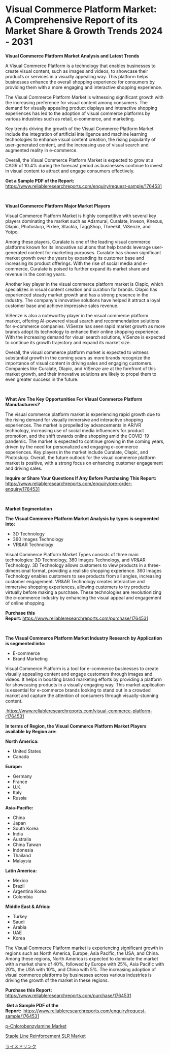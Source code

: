 <p><h1>Visual Commerce Platform Market: A Comprehensive Report of its Market Share & Growth Trends 2024 - 2031</h1></p><p><strong>Visual Commerce Platform Market Analysis and Latest Trends</strong></p>
<p><p>A Visual Commerce Platform is a technology that enables businesses to create visual content, such as images and videos, to showcase their products or services in a visually appealing way. This platform helps businesses enhance the overall shopping experience for consumers by providing them with a more engaging and interactive shopping experience.</p><p>The Visual Commerce Platform Market is witnessing significant growth with the increasing preference for visual content among consumers. The demand for visually appealing product displays and interactive shopping experiences has led to the adoption of visual commerce platforms by various industries such as retail, e-commerce, and marketing.</p><p>Key trends driving the growth of the Visual Commerce Platform Market include the integration of artificial intelligence and machine learning technologies to enhance visual content creation, the rising popularity of user-generated content, and the increasing use of visual search and augmented reality in e-commerce.</p><p>Overall, the Visual Commerce Platform Market is expected to grow at a CAGR of 10.4% during the forecast period as businesses continue to invest in visual content to attract and engage consumers effectively.</p></p>
<p><strong>Get a Sample PDF of the Report:&nbsp;</strong> <a href="https://www.reliableresearchreports.com/enquiry/request-sample/1764531">https://www.reliableresearchreports.com/enquiry/request-sample/1764531</a></p>
<p>&nbsp;</p>
<p><strong>Visual Commerce Platform Major Market Players</strong></p>
<p><p>Visual Commerce Platform Market is highly competitive with several key players dominating the market such as Adsmurai, Curalate, Inveon, Knexus, Olapic, Photoslurp, Pixlee, Stackla, TaggShop, Threekit, ViSenze, and Yotpo.</p><p>Among these players, Curalate is one of the leading visual commerce platforms known for its innovative solutions that help brands leverage user-generated content for marketing purposes. Curalate has shown significant market growth over the years by expanding its customer base and increasing its product offerings. With the rise of social media and e-commerce, Curalate is poised to further expand its market share and revenue in the coming years.</p><p>Another key player in the visual commerce platform market is Olapic, which specializes in visual content creation and curation for brands. Olapic has experienced steady market growth and has a strong presence in the industry. The company's innovative solutions have helped it attract a loyal customer base and achieve impressive sales revenue.</p><p>ViSenze is also a noteworthy player in the visual commerce platform market, offering AI-powered visual search and recommendation solutions for e-commerce companies. ViSenze has seen rapid market growth as more brands adopt its technology to enhance their online shopping experience. With the increasing demand for visual search solutions, ViSenze is expected to continue its growth trajectory and expand its market size.</p><p>Overall, the visual commerce platform market is expected to witness substantial growth in the coming years as more brands recognize the importance of visual content in driving sales and engaging customers. Companies like Curalate, Olapic, and ViSenze are at the forefront of this market growth, and their innovative solutions are likely to propel them to even greater success in the future.</p></p>
<p>&nbsp;</p>
<p><strong>What Are The Key Opportunities For Visual Commerce Platform Manufacturers?</strong></p>
<p><p>The visual commerce platform market is experiencing rapid growth due to the rising demand for visually immersive and interactive shopping experiences. The market is propelled by advancements in AR/VR technology, increasing use of social media influencers for product promotion, and the shift towards online shopping amid the COVID-19 pandemic. The market is expected to continue growing in the coming years, driven by the need for personalized and engaging e-commerce experiences. Key players in the market include Curalate, Olapic, and Photoslurp. Overall, the future outlook for the visual commerce platform market is positive, with a strong focus on enhancing customer engagement and driving sales.</p></p>
<p><strong>Inquire or Share Your Questions If Any Before Purchasing This Report:</strong> <a href="https://www.reliableresearchreports.com/enquiry/pre-order-enquiry/1764531">https://www.reliableresearchreports.com/enquiry/pre-order-enquiry/1764531</a></p>
<p>&nbsp;</p>
<p><strong>Market Segmentation</strong></p>
<p><strong>The Visual Commerce Platform Market Analysis by types is segmented into:</strong></p>
<p><ul><li>3D Technology</li><li>360 Images Technology</li><li>VR&AR Technology</li></ul></p>
<p><p>Visual Commerce Platform Market Types consists of three main technologies: 3D Technology, 360 Images Technology, and VR&AR Technology. 3D Technology allows customers to view products in a three-dimensional format, providing a realistic shopping experience. 360 Images Technology enables customers to see products from all angles, increasing customer engagement. VR&AR Technology creates interactive and immersive shopping experiences, allowing customers to try products virtually before making a purchase. These technologies are revolutionizing the e-commerce industry by enhancing the visual appeal and engagement of online shopping.</p></p>
<p><strong>Purchase this Report:&nbsp;</strong><a href="https://www.reliableresearchreports.com/purchase/1764531">https://www.reliableresearchreports.com/purchase/1764531</a></p>
<p>&nbsp;</p>
<p><strong>The Visual Commerce Platform Market Industry Research by Application is segmented into:</strong></p>
<p><ul><li>E-commerce</li><li>Brand Marketing</li></ul></p>
<p><p>Visual Commerce Platform is a tool for e-commerce businesses to create visually appealing content and engage customers through images and videos. It helps in boosting brand marketing efforts by providing a platform for showcasing products in a visually engaging way. This market application is essential for e-commerce brands looking to stand out in a crowded market and capture the attention of consumers through visually-stunning content.</p></p>
<p><a href="https://www.reliableresearchreports.com/visual-commerce-platform-r1764531">&nbsp;https://www.reliableresearchreports.com/visual-commerce-platform-r1764531</a></p>
<p><strong>In terms of Region, the Visual Commerce Platform Market Players available by Region are:</strong></p>
<p>
    <p> <strong> North America: </strong>
        <ul>
            <li>United States</li>
            <li>Canada</li>
        </ul>
        </p> 
    <p> <strong> Europe: </strong>
        <ul>
            <li>Germany</li>
            <li>France</li>
            <li>U.K.</li>
            <li>Italy</li>
            <li>Russia</li>
        </ul>
        </p> 
    <p> <strong> Asia-Pacific: </strong>
        <ul>
            <li>China</li>
            <li>Japan</li>
            <li>South Korea</li>
            <li>India</li>
            <li>Australia</li>
            <li>China Taiwan</li>
            <li>Indonesia</li>
            <li>Thailand</li>
            <li>Malaysia</li>
        </ul>
        </p> 
    <p> <strong> Latin America: </strong>
        <ul>
            <li>Mexico</li>
            <li>Brazil</li>
            <li>Argentina Korea</li>
            <li>Colombia</li>
        </ul>
        </p> 
    <p> <strong> Middle East & Africa: </strong>
        <ul>
            <li>Turkey</li>
            <li>Saudi</li>
            <li>Arabia</li>
            <li>UAE</li>
            <li>Korea</li>
        </ul>
    </p>
    </p>
<p><p>The Visual Commerce Platform market is experiencing significant growth in regions such as North America, Europe, Asia Pacific, the USA, and China. Among these regions, North America is expected to dominate the market with a market share of 40%, followed by Europe with 25%, Asia Pacific with 20%, the USA with 10%, and China with 5%. The increasing adoption of visual commerce platforms by businesses across various industries is driving the growth of the market in these regions.</p></p>
<p><strong>Purchase this Report: </strong><a href="https://www.reliableresearchreports.com/purchase/1764531">https://www.reliableresearchreports.com/purchase/1764531</a></p>
<p>&nbsp;<strong>Get a Sample PDF of the Report:&nbsp;&nbsp;</strong><a href="https://www.reliableresearchreports.com/enquiry/request-sample/1764531">https://www.reliableresearchreports.com/enquiry/request-sample/1764531</a></p>
<p><strong></strong></p>
<p><p><a href="https://www.linkedin.com/pulse/p-chlorobenzylamine-market-research-report-forecasted-period-byumf">p-Chlorobenzylamine Market</a></p><p><a href="https://view.publitas.com/reportprime-1/staple-line-reinforcement-slr-market-outlook-industry-overview-and-forecast-2024-to-2031/">Staple Line Reinforcement SLR Market</a></p><p><a href="https://medium.com/@jacobkelly525/%E7%B1%B3%E3%83%89%E3%83%AA%E3%83%B3%E3%82%AF%E5%B8%82%E5%A0%B4-%E7%A8%AE%E9%A1%9E-%E7%94%A8%E9%80%94-%E5%9C%B0%E7%90%86%E3%81%AB%E3%82%88%E3%82%8B%E5%8C%85%E6%8B%AC%E7%9A%84%E8%A9%95%E4%BE%A1-21c69a653997">ライスドリンク</a></p></p>